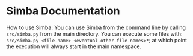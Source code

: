  # Simba Documentation

How to use Simba:
You can use Simba from the command line by calling `src/simba.py` from the main directory.
You can execute some files with:
`src/simba.py <file-name> <eventual-other-file-names>*`; at which point the execution will always start in the main namespace.

<!--
## Pieces

- A **reader** is a procedure that reads a file and returns a Simba data structure.
  - the reader must ignore the (YAML) front matter at the top of the file]
  - this is used by the interpreter to select the correct reader and some other settings
- A **writer** is a procedure that outputs a text stream from an input Simba data structure.
- The interpreter evaluates Simba data structures.
- **interpreter plugins**

## Data representation

- `doc` documentation is conserved as metadata in the running program. Equivalent of doc-strings. -> user-facing
- `comment`s are not, they are only meant for the person trying to understand the inner-workings of the code -> implementer-facing
- they should **be ignored by the compiler**
- md and stuff compile down to `e`s

## Changelog

2 Nov 2021:
- created repository and REPL structure

## Questions:

- How do I import stuff

## Roadmap

- evaluate vectors
- evaluate maps
- namespaces!!
- interop: I can wrap all of the irregular functions, however there are the library functions, and methods:
- [x] Minus `-` should throw an error when given only one arg -->